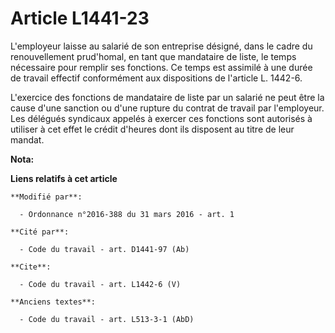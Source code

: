 # Article L1441-23

L'employeur laisse au salarié de son entreprise désigné, dans le cadre du renouvellement prud'homal, en tant que mandataire
de liste, le temps nécessaire pour remplir ses fonctions. Ce temps est assimilé à une durée de travail effectif conformément
aux dispositions de l'article L. 1442-6. 

L'exercice des fonctions de mandataire de liste par un salarié ne peut être la cause d'une sanction ou d'une rupture du
contrat de travail par l'employeur. Les délégués syndicaux appelés à exercer ces fonctions sont autorisés à utiliser à cet
effet le crédit d'heures dont ils disposent au titre de leur mandat.

**Nota:**



**Liens relatifs à cet article**

	**Modifié par**:

	  - Ordonnance n°2016-388 du 31 mars 2016 - art. 1

	**Cité par**:

	  - Code du travail - art. D1441-97 (Ab)

	**Cite**:

	  - Code du travail - art. L1442-6 (V)

	**Anciens textes**:

	  - Code du travail - art. L513-3-1 (AbD)
